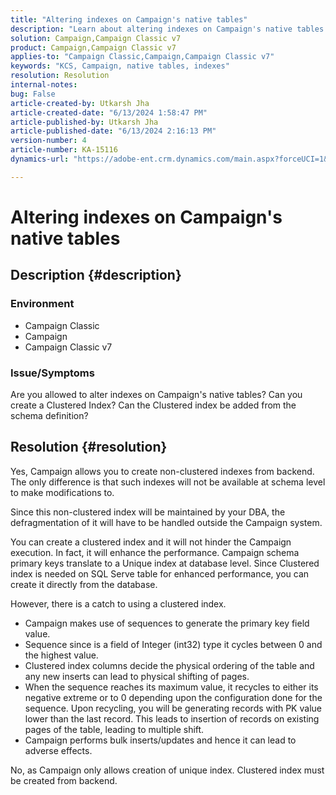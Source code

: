 ```yaml
---
title: "Altering indexes on Campaign's native tables"
description: "Learn about altering indexes on Campaign's native tables and creating a Clustered Index."
solution: Campaign,Campaign Classic v7
product: Campaign,Campaign Classic v7
applies-to: "Campaign Classic,Campaign,Campaign Classic v7"
keywords: "KCS, Campaign, native tables, indexes"
resolution: Resolution
internal-notes: 
bug: False
article-created-by: Utkarsh Jha
article-created-date: "6/13/2024 1:58:47 PM"
article-published-by: Utkarsh Jha
article-published-date: "6/13/2024 2:16:13 PM"
version-number: 4
article-number: KA-15116
dynamics-url: "https://adobe-ent.crm.dynamics.com/main.aspx?forceUCI=1&pagetype=entityrecord&etn=knowledgearticle&id=320e900d-8d29-ef11-840a-00224808decd"

---
```

# Altering indexes on Campaign's native tables

## Description {#description}


### Environment

- Campaign Classic
- Campaign
- Campaign Classic v7


### Issue/Symptoms

Are you allowed to alter indexes on Campaign's native tables?
Can you create a Clustered Index?
Can the Clustered index be added from the schema definition?


## Resolution {#resolution}


Yes, Campaign allows you to create non-clustered indexes from backend. The only difference is that such indexes will not be available at schema level to make modifications to. 

Since this non-clustered index will be maintained by your DBA, the defragmentation of it will have to be handled outside the Campaign system.

You can create a clustered index and it will not hinder the Campaign execution. In fact, it will enhance the performance. Campaign schema primary keys translate to a Unique index at database level. Since Clustered index is needed on SQL Serve table for enhanced performance, you can create it directly from the database.

However, there is a catch to using a clustered index.

- Campaign makes use of sequences to generate the primary key field value.
- Sequence since is a field of Integer (int32) type it cycles between 0 and the highest value.
- Clustered index columns decide the physical ordering of the table and any new inserts can lead to physical shifting of pages.
- When the sequence reaches its maximum value, it recycles to either its negative extreme or to 0 depending upon the configuration done for the sequence. Upon recycling, you will be generating records with PK value lower than the last record. This leads to insertion of records on existing pages of the table, leading to multiple shift.
- Campaign performs bulk inserts/updates and hence it can lead to adverse effects.


No, as Campaign only allows creation of unique index. Clustered index must be created from backend.
